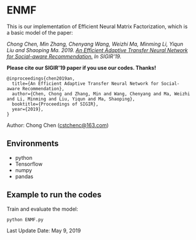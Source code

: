 # ENMF

This is our implementation of Efficient Neural Matrix Factorization, which is a basic model of the paper:



*Chong Chen, Min Zhang, Chenyang Wang, Weizhi Ma, Minming Li, Yiqun Liu and Shaoping Ma. 2019. [An Efficient Adaptive Transfer Neural Network for Social-aware Recommendation.]() 
In SIGIR'19.*

**Please cite our SIGIR'19 paper if you use our codes. Thanks!**

```
@inproceedings{chen2019an,
  title={An Efficient Adaptive Transfer Neural Network for Social-aware Recommendation},
  author={Chen, Chong and Zhang, Min and Wang, Chenyang and Ma, Weizhi and Li, Minming and Liu, Yiqun and Ma, Shaoping},
  booktitle={Proceedings of SIGIR},
  year={2019},
}
```

Author: Chong Chen (cstchenc@163.com)

## Environments

- python
- Tensorflow
- numpy
- pandas


## Example to run the codes		

Train and evaluate the model:

```
python ENMF.py
```


Last Update Date: May 9, 2019
